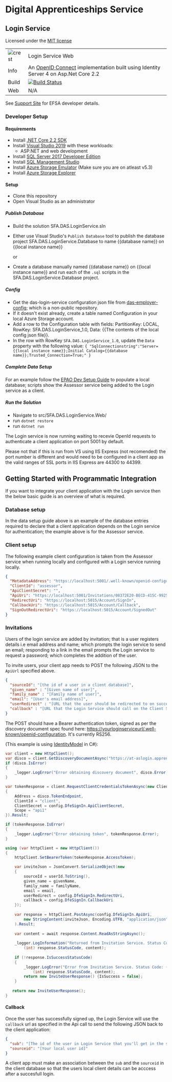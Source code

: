 # Digital Apprenticeships Service

##  Login Service
Licensed under the [MIT license](https://github.com/SkillsFundingAgency/das-login-service/blob/master/LICENSE)

|               |               |
| ------------- | ------------- |
|![crest](https://assets.publishing.service.gov.uk/government/assets/crests/org_crest_27px-916806dcf065e7273830577de490d5c7c42f36ddec83e907efe62086785f24fb.png)|Login Service Web|
| Info | An [OpenID Connect](https://openid.net/connect/) implementation built using Identity Server 4 on Asp.Net Core 2.2 |
| Build | [![Build Status](https://sfa-gov-uk.visualstudio.com/Digital%20Apprenticeship%20Service/_apis/build/status/Endpoint%20Assessment%20Organisation/das-login-service?branchName=master)](https://sfa-gov-uk.visualstudio.com/Digital%20Apprenticeship%20Service/_build/latest?definitionId=1496&branchName=master) |
| Web  | N/A  |

See [Support Site](https://skillsfundingagency.atlassian.net/wiki/spaces/NDL/pages/1731559639/Login+Service+-+Developer+Overview) for EFSA developer details.

### Developer Setup

#### Requirements

- Install [.NET Core 2.2 SDK](https://www.microsoft.com/net/download)
- Install [Visual Studio 2019](https://www.visualstudio.com/downloads/) with these workloads:
    - ASP.NET and web development
- Install [SQL Server 2017 Developer Edition](https://go.microsoft.com/fwlink/?linkid=853016)
- Install [SQL Management Studio](https://docs.microsoft.com/en-us/sql/ssms/download-sql-server-management-studio-ssms)
- Install [Azure Storage Emulator](https://go.microsoft.com/fwlink/?linkid=717179&clcid=0x409) (Make sure you are on atleast v5.3)
- Install [Azure Storage Explorer](http://storageexplorer.com/) 

#### Setup

- Clone this repository
- Open Visual Studio as an administrator

##### Publish Database

- Build the solution SFA.DAS.LoginService.sln
- Either use Visual Studio's `Publish Database` tool to publish the database project SFA.DAS.LoginService.Database to name {{database name}} on {{local instance name}}

	or

- Create a database manually named {{database name}} on {{local instance name}} and run each of the `.sql` scripts in the SFA.DAS.LoginService.Database project.

##### Config

- Get the das-login-service configuration json file from [das-employer-config](https://github.com/SkillsFundingAgency/das-employer-config/blob/master/das-login-service/SFA.DAS.LoginService.json); which is a non-public repository.
- If it doesn't exist already, create a table named Configuration in your local Azure Storage account.
- Add a row to the Configuration table with fields: PartitionKey: LOCAL, RowKey: SFA.DAS.LoginService_1.0, Data: {{The contents of the local config json file}}.
- In the row with RowKey `SFA.DAS.LoginService_1.0`, update the `Data` property with the following value: 
`{ "SqlConnectionstring":"Server={{local instance name}};Initial Catalog={{database name}};Trusted_Connection=True;" }`

##### Complete Data Setup

For an example follow the [EPAO Dev Setup Guide](https://skillsfundingagency.atlassian.net/wiki/spaces/NDL/pages/1731395918/EPAO+-+Data+Setup+Guide#Login-Service---Initial-Setup) to populate a local database; scripts show the Assessor service being added to the Login service as a client.

##### Run the Solution

- Navigate to src/SFA.DAS.LoginService.Web/
- run `dotnet restore`
- run `dotnet run`

The Login service is now running waiting to recevie OpenId requests to authenticate a client application on port 5001 by default.

Please not that if this is run from VS using IIS Express (not recomended) the port number is different and would need to be configured in a client app as the valid ranges of SSL ports in IIS Express are 44300 to 44399.

##  Getting Started with Programmatic Integration

If you want to integrate your client application with the Login service then the below basic guide is an overview of what is required.

### Database setup
In the data setup guide above is an example of the database entries required to declare that a client application depends on the Login service for authentication; the example above is for the Assessor service.

### Client setup
The following example client configuration is taken from the Assessor service when running locally and configured with a Login service running locally.

```json
{
  "MetadataAddress": "https://localhost:5001/.well-known/openid-configuration",
  "ClientId": "assessor",
  "ApiClientSecret": "",
  "ApiUri": "https://localhost:5001/Invitations/08372E20-BECD-415C-9925-4D33DDF67FAF",   <- This GUID needs to be the Id of the record in LoginService.Clients table
  "RedirectUri": "https://localhost:5015/Account/SignIn",
  "CallbackUri": "https://localhost:5015/Account/Callback",
  "SignOutRedirectUri": "https://localhost:5015/Account/SignedOut"
}
  ```

### Invitations

Users of the login service are added by invitation; that is a user registers details i.e email address and name; which prompts the login service to send an email; responding to a link in the email prompts the Login service to request a password; which completes the addition of the user. 

To invite users, your client app needs to POST the following JSON to the `ApiUrl` specified above.  

```json
{
  "sourceId": "[the id of a user in a client database]",
  "given_name" : "[Given name of user]",
  "family_name" : "[Family name of user]",
  "email": "[User's email address]",
  "userRedirect" : "[URL that the user should be redirected to on successful sign up]",
  "callback" : "[URL that the Login Service should call on the Client Service with the User's Id]"
}
```

The POST should have a Bearer authentication token, signed as per the discovery document spec found here: [https://yourloginserviceurl/.well-known/openid-configuration](https://yourloginserviceurl/.well-known/openid-configuration).  It's currently RS256. 

(This example is using [IdentityModel](https://www.nuget.org/packages/identitymodel/) in C#):

```c#
var client = new HttpClient();
var disco = client.GetDiscoveryDocumentAsync("https://at-aslogin.apprenticeships.education.gov.uk").Result;
if (disco.IsError)
{
    _logger.LogError("Error obtaining discovery document", disco.Error);
}

var tokenResponse = client.RequestClientCredentialsTokenAsync(new ClientCredentialsTokenRequest
{
    Address = disco.TokenEndpoint,
    ClientId = "client",
    ClientSecret = config.DfeSignIn.ApiClientSecret,
    Scope = "api1"
}).Result;

if (tokenResponse.IsError)
{
    _logger.LogError("Error obtaining token", tokenResponse.Error);
}

using (var httpClient = new HttpClient())
{
    httpClient.SetBearerToken(tokenResponse.AccessToken);

    var inviteJson = JsonConvert.SerializeObject(new
    {
        sourceId = userId.ToString(),
        given_name = givenName,
        family_name = familyName,
        email = email,
        userRedirect = config.DfeSignIn.RedirectUri,
        callback = config.DfeSignIn.CallbackUri
    });
    
    var response = httpClient.PostAsync(config.DfeSignIn.ApiUri,
        new StringContent(inviteJson, Encoding.UTF8, "application/json")
    ).Result;
    
    var content = await response.Content.ReadAsStringAsync();
    
    _logger.LogInformation("Returned from Invitation Service. Status Code: {0}. Message: {0}",
        (int) response.StatusCode, content);
    
    if (!response.IsSuccessStatusCode)
    {
        _logger.LogError("Error from Invitation Service. Status Code: {0}. Message: {0}",
            (int) response.StatusCode, content);
        return new InviteUserResponse() {IsSuccess = false};
    }
    
   return new InviteUserResponse();
}
```

#### Callback

Once the user has successfully signed up, the Login Service will use the `callback` url as specified in the Api call to send the following JSON back to the client application:

```json
{
  "sub": "[The id of the user in Login Service that you'll get in the sub claim on sign in]",
  "sourceid": "[Your local user id]"
}
```
A client app must make an association between the ``sub`` and the ``sourceid`` in the client database so that the users local client details can be acccess after a succesfull login.
